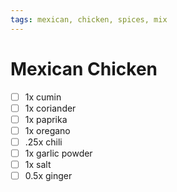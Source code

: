 ```yaml
---
tags: mexican, chicken, spices, mix
---
```


# Mexican Chicken

- [ ] 1x cumin
- [ ] 1x coriander
- [ ] 1x paprika
- [ ] 1x oregano
- [ ] .25x chili
- [ ] 1x garlic powder
- [ ] 1x salt
- [ ] 0.5x ginger

